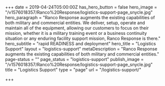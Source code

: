 +++
date = 2019-04-24T05:00:00Z
has_hero_button = false
hero_image = "/v1576018357/Ranco%20Response/logistics-support-page_snycle.jpg"
hero_paragraph = "Ranco Response augments the existing capabilities of both military and commercial entities. We deliver, setup, operate and maintain all of the equipment, allowing our customers to focus on their mission, whether it is a military training event or a business continuity situation or any enduring facility support mission, Ranco Response is there."
hero_subtitle = "rapid READINESS and deployment"
hero_title = "Logistics Support"
layout = "logistics-support"
metaDescription = "Ranco Response augments the existing capabilities of both military and commercial entities."
page-status = ""
page_status = "logistics-support"
publish_image = "/v1576018357/Ranco%20Response/logistics-support-page_snycle.jpg"
title = "Logistics Support"
type = "page"
url = "/logistics-support/"

+++
